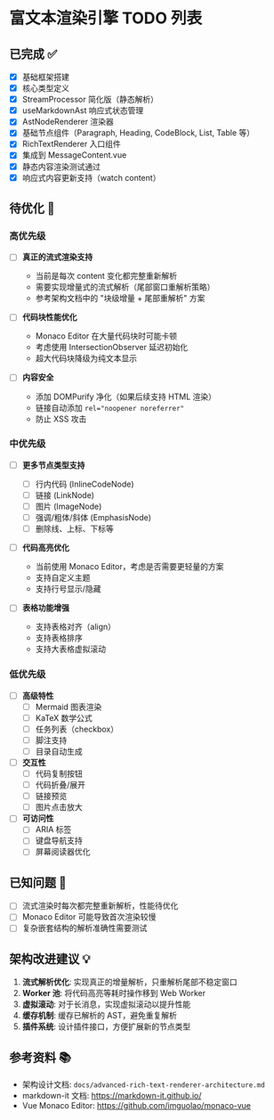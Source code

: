 # 富文本渲染引擎 TODO 列表

## 已完成 ✅
- [x] 基础框架搭建
- [x] 核心类型定义
- [x] StreamProcessor 简化版（静态解析）
- [x] useMarkdownAst 响应式状态管理
- [x] AstNodeRenderer 渲染器
- [x] 基础节点组件（Paragraph, Heading, CodeBlock, List, Table 等）
- [x] RichTextRenderer 入口组件
- [x] 集成到 MessageContent.vue
- [x] 静态内容渲染测试通过
- [x] 响应式内容更新支持（watch content）

## 待优化 🔧

### 高优先级
- [ ] **真正的流式渲染支持**
  - 当前是每次 content 变化都完整重新解析
  - 需要实现增量式的流式解析（尾部窗口重解析策略）
  - 参考架构文档中的 "块级增量 + 尾部重解析" 方案

- [ ] **代码块性能优化**
  - Monaco Editor 在大量代码块时可能卡顿
  - 考虑使用 IntersectionObserver 延迟初始化
  - 超大代码块降级为纯文本显示

- [ ] **内容安全**
  - 添加 DOMPurify 净化（如果后续支持 HTML 渲染）
  - 链接自动添加 `rel="noopener noreferrer"`
  - 防止 XSS 攻击

### 中优先级
- [ ] **更多节点类型支持**
  - [ ] 行内代码 (InlineCodeNode)
  - [ ] 链接 (LinkNode)  
  - [ ] 图片 (ImageNode)
  - [ ] 强调/粗体/斜体 (EmphasisNode)
  - [ ] 删除线、上标、下标等

- [ ] **代码高亮优化**
  - 当前使用 Monaco Editor，考虑是否需要更轻量的方案
  - 支持自定义主题
  - 支持行号显示/隐藏

- [ ] **表格功能增强**
  - 支持表格对齐（align）
  - 支持表格排序
  - 支持大表格虚拟滚动

### 低优先级
- [ ] **高级特性**
  - [ ] Mermaid 图表渲染
  - [ ] KaTeX 数学公式
  - [ ] 任务列表（checkbox）
  - [ ] 脚注支持
  - [ ] 目录自动生成

- [ ] **交互性**
  - [ ] 代码复制按钮
  - [ ] 代码折叠/展开
  - [ ] 链接预览
  - [ ] 图片点击放大

- [ ] **可访问性**
  - [ ] ARIA 标签
  - [ ] 键盘导航支持
  - [ ] 屏幕阅读器优化

## 已知问题 🐛
- [ ] 流式渲染时每次都完整重新解析，性能待优化
- [ ] Monaco Editor 可能导致首次渲染较慢
- [ ] 复杂嵌套结构的解析准确性需要测试

## 架构改进建议 💡
1. **流式解析优化**: 实现真正的增量解析，只重解析尾部不稳定窗口
2. **Worker 池**: 将代码高亮等耗时操作移到 Web Worker
3. **虚拟滚动**: 对于长消息，实现虚拟滚动以提升性能
4. **缓存机制**: 缓存已解析的 AST，避免重复解析
5. **插件系统**: 设计插件接口，方便扩展新的节点类型

## 参考资料 📚
- 架构设计文档: `docs/advanced-rich-text-renderer-architecture.md`
- markdown-it 文档: https://markdown-it.github.io/
- Vue Monaco Editor: https://github.com/imguolao/monaco-vue